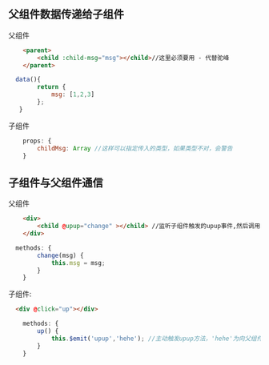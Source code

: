 ## 父组件数据传递给子组件
父组件
```html
	<parent>
	    <child :child-msg="msg"></child>//这里必须要用 - 代替驼峰
	</parent>
```
```js
  data(){
        return {
            msg: [1,2,3]
        };
   }
```

子组件
```js
	props: {
	    childMsg: Array //这样可以指定传入的类型，如果类型不对，会警告
	}
```

## 子组件与父组件通信
父组件
```html
	<div>
	    <child @upup="change" ></child> //监听子组件触发的upup事件,然后调用change方法
	</div>
```
```js
  methods: {
        change(msg) {
            this.msg = msg;
        }
    }
```
子组件:
```html
  <div @click="up"></div>
```
```js
	methods: {
	    up() {
	        this.$emit('upup','hehe'); //主动触发upup方法，'hehe'为向父组件传递的数据
	    }
	}
```